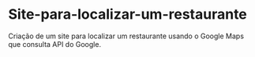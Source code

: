 # Site-para-localizar-um-restaurante
Criação de um site para localizar um restaurante usando o Google Maps que consulta API do Google.

